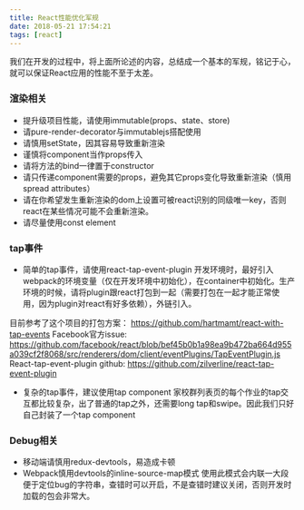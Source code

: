 ```yaml
---
title: React性能优化军规
date: 2018-05-21 17:54:21
tags: [react]
---
```


我们在开发的过程中，将上面所论述的内容，总结成一个基本的军规，铭记于心，就可以保证React应用的性能不至于太差。

### 渲染相关
- 提升级项目性能，请使用immutable(props、state、store)
- 请pure-render-decorator与immutablejs搭配使用
- 请慎用setState，因其容易导致重新渲染
- 谨慎将component当作props传入
- 请将方法的bind一律置于constructor
- 请只传递component需要的props，避免其它props变化导致重新渲染（慎用spread attributes）
- 请在你希望发生重新渲染的dom上设置可被react识别的同级唯一key，否则react在某些情况可能不会重新渲染。
- 请尽量使用const element

### tap事件
- 简单的tap事件，请使用react-tap-event-plugin
开发环境时，最好引入webpack的环境变量（仅在开发环境中初始化），在container中初始化。生产环境的时候，请将plugin跟react打包到一起（需要打包在一起才能正常使用，因为plugin对react有好多依赖），外链引入。

目前参考了这个项目的打包方案：
https://github.com/hartmamt/react-with-tap-events
Facebook官方issue: https://github.com/facebook/react/blob/bef45b0b1a98ea9b472ba664d955a039cf2f8068/src/renderers/dom/client/eventPlugins/TapEventPlugin.js
React-tap-event-plugin github:
https://github.com/zilverline/react-tap-event-plugin

- 复杂的tap事件，建议使用tap component
家校群列表页的每个作业的tap交互都比较复杂，出了普通的tap之外，还需要long tap和swipe。因此我们只好自己封装了一个tap component

### Debug相关
- 移动端请慎用redux-devtools，易造成卡顿
- Webpack慎用devtools的inline-source-map模式
使用此模式会内联一大段便于定位bug的字符串，查错时可以开启，不是查错时建议关闭，否则开发时加载的包会非常大。
